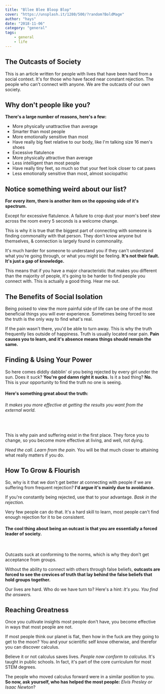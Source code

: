 ```yaml
---
title: "Bllee Blee Bloop Blop"
cover: "https://unsplash.it/1280/500/?random?BoldMage"
author: "hays"
date: "2018-11-06"
category: "general"
tags:
    - general
    - life
---
```


The Outcasts of Society
-----
This is an article written for people with lives that have been hard from a social context. It's for those who have faced near constant rejection. The people who can't connect with anyone. We are the outcasts of our own society.



Why don't people like you? 
-----
**There's a large number of reasons, here's a few:**

* More physically unattractive than average
* Smarter than most people
* More emotionally sensitive than most
* Have really big feet relative to our body, like I'm talking size 16 men's shoes
* Excessive flatulence
* More physically attractive than average
* Less intelligent than most people
* Have really tiny feet, so much so that your feet look closer to cat paws
* Less emotionally sensitive than most, almost sociopathic

Notice something weird about our list? 
-----
**For every item, there is another item on the opposing side of it's spectrum.** 

Except for excessive flatulence. A failure to crop dust your mom's beef stew across the room every 5 seconds is a welcome change. 

This is why it is true that the biggest part of connecting with someone is finding commonality with that person. They don't know anyone but themselves, & connection is largely found in commonality.

It's much harder for someone to understand you if they can't understand what you're going through, or what you might be feeling. **It's not their fault. It's just a gap of knowledge.**



This means that if you have a major characteristic that makes you different than the majority of people, it's going to be harder to find people you connect with. This is actually a good thing. Hear me out.

The Benefits of Social Isolation
-----
Being poised to view the more painful side of life can be one of the most beneficial things you will ever experience. Sometimes being forced to see the truth is the only way to find what's real. 

If the pain wasn't there, you'd be able to turn away. This is why the truth frequently lies outside of happiness. Truth is usually located near pain. **Pain causes you to learn, and it's absence means things should remain the same.**


Finding & Using Your Power
-----
So here comes diddly dabblin' ol you being rejected by every girl under the sun. Does it suck? **You're god damn right it sucks.** Is it a bad thing? **No.** This is your opportunity to find the truth no one is seeing. 

<h4>Here's something great about the truth:</h4> 
<h6>It makes you more effective at getting the results you want from the external world.</h6><br />

This is why pain and suffering exist in the first place. They force you to change, so you become more effective at living, and well, not dying. 

*Heed the call. Learn from the pain.* You will be that much closer to attaining what really matters if you do.


How To Grow & Flourish
-----
So, why is it that we don't get better at connecting with people if we are suffering from frequent rejection? **I'd argue it's mainly due to avoidance.**

If you're constantly being rejected, use that to your advantage. *Bask in the rejection.* 

Very few people can do that. It's a hard skill to learn, most people can't find enough rejection for it to be consistent.



<h4>The cool thing about being an outcast is that you are essentially a forced leader of society.</h4><br />

Outcasts suck at conforming to the norms, which is why they don't get acceptance from groups. 

Without the ability to connect with others through false beliefs, **outcasts are forced to see the crevices of truth that lay behind the false beliefs that hold groups together.**

Our lives are hard. Who do we have turn to? Here's a hint: *It's you. You find the answers.*

Reaching Greatness
----
Once you cultivate insights most people don't have, you become effective in ways that most people are not. 

If most people think our planet is flat, then how in the fuck are they going to get to the moon? You and your scientific self know otherwise, and therefor you can discover calculus.


Believe it or not calculus saves lives. *People now conform to calculus.* It's taught in public schools. In fact, it's part of the core curriculum for most STEM degrees. 

The people who moved calculus forward were in a similar position to you. **So now, ask yourself, who has helped the most people:** _Elvis Presley or Isaac Newton_?